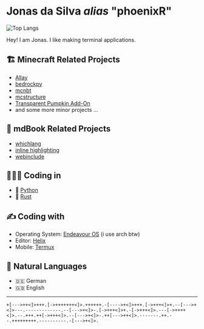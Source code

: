 # Jonas da Silva *alias* "phoenixR"

![Top Langs](https://github-readme-stats.vercel.app/api/top-langs/?username=phoenixr-codes&hide=Makefile,Batchfile&theme=dracula)

Hey! I am Jonas. I like making terminal applications.


## 🏗️ Minecraft Related Projects

- [Allay](https://github.com/allay-mc/allay)
- [bedrockpy](https://github.com/bedrock-ws/bedrockpy)
- [mcnbt](https://github.com/phoenixr-codes/mcnbt)
- [mcstructure](https://github.com/phoenixr-codes/mcstructure)
- [Transparent Pumpkin Add-On](https://github.com/phoenixr-codes/transparent-pumpkin)
- and some more minor projects …


## 📖 mdBook Related Projects

- [whichlang](https://github.com/phoenixr-codes/mdbook-whichlang)
- [inline highlighting](https://github.com/phoenixr-codes/mdbook-inline-highlighting)
- [webinclude](https://github.com/phoenixr-codes/mdbook-webinclude)


## 👨🏽‍💻 Coding in

* 🐍 [Python](https://github.com/phoenixr-codes?tab=repositories&q=&type=&language=python&sort=)
* 🦀 [Rust](https://github.com/phoenixr-codes?tab=repositories&q=&type=&language=rust&sort=)


## ✍️ Coding with

* Operating System: [Endeavour OS](https://endeavouros.com) (i use arch btw)
* Editor: [Helix](https://helix-editor.com)
* Mobile: [Termux](https://termux.dev/en/)


## 💬 Natural Languages

* 🇩🇪 German
* 🇬🇧 English


---

```brainfuck
+[--->++<]>+++.[->+++++++<]>.++++++.-[---->+<]>+++.[->+++<]>+.--[--->+<]>---.-------------.--[--->+<]>-.[->+++<]>+.-[->+++<]>.---[->++++<]>.--.+++.++[->+++<]>.--[--->+<]>-.++[--->++<]>.-------.++.--.+++++++++.----------.-[--->+<]>.
```
